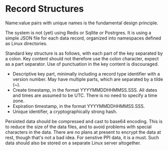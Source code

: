 # Record Structures

Name:value pairs with unique names is the fundamental design principle.

The system is not (yet) using Redis or Sqllite or Postrgres. It is using a simple JSON file for each data record, organized into namespaces defined as Linux directories.

Standard key structure is as follows, with each part of the key separated by a colon. Key content should not therefore use the colon character, expect as a part separator. Use of punctuation in the key content is discouraged.
 * Descriptive key part, minimally including a record type identifier with a version number. May have multiple parts, which are separated by a tilde (~).
 * Create timestamp, in the format YYYYMMDDHHMMSS.SSS. All dates and times are assumed to be UTC. There is no need to specify a time zone.
 * Expiration timestamp, in the format YYYYMMDDHHMMSS.SSS.
 * Unique identifier, a cryptographically strong hash.


Persisted data should be compressed and cast to base64 encoding. This is to reduce the size of the data files, and to avoid problems with special characters in the data.
 There are no plans at present to encrypt the data at rest, though that's not a bad idea. For senstive PPI data, it is a must. Such data should also be stored on a separate Linux server altogether.

